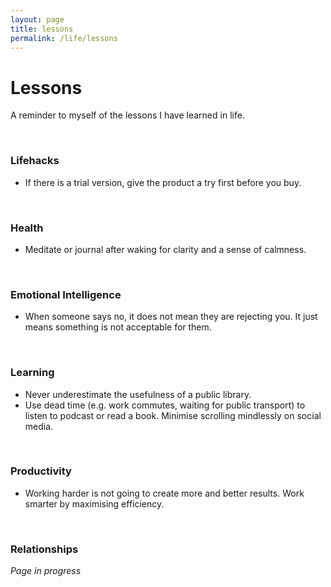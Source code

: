 ```yaml
---
layout: page
title: lessons
permalink: /life/lessons
---
```


<h1>Lessons</h1>

A reminder to myself of the lessons I have learned in life.

<br />

### Lifehacks

- If there is a trial version, give the product a try first before you buy.

<br />

### Health

- Meditate or journal after waking for clarity and a sense of calmness.

<br />

### Emotional Intelligence

- When someone says no, it does not mean they are rejecting you. It just means something is not acceptable for them.

<br />

### Learning

- Never underestimate the usefulness of a public library. 
- Use dead time (e.g. work commutes, waiting for public transport) to listen to podcast or read a book. Minimise scrolling mindlessly on social media.

<br />

### Productivity

- Working harder is not going to create more and better results. Work smarter by maximising efficiency.

<br />

### Relationships

<i>Page in progress</i>

<style>
  .wrapper {
    max-width: 58em;
  }
</style>